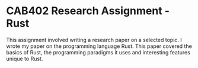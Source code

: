 # CAB402 Research Assignment - Rust

This assignment involved writing a research paper on a selected topic. I wrote my paper on the programming language Rust. This paper covered the basics of Rust, the programming paradigms it uses and interesting features unique to Rust. 
